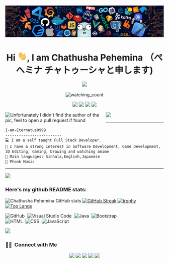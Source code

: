 ![Github Banner](https://github.com/Jaydeep-Yadav/Jaydeep-Yadav/blob/main/banner.png)
<br>
<h1 align="center">Hi <img src="https://raw.githubusercontent.com/ABSphreak/ABSphreak/master/gifs/Hi.gif" width="30px">, I am Chathusha Pehemina （ぺへミナ チャトゥーシャと申します)</h1>
<p align="center">
  <a href="https://github.com/DenverCoder1/readme-typing-svg"><img src="https://readme-typing-svg.herokuapp.com?lines=Full+stack+Developer;Gamer;Graphic+Designer;Always%20learning%20new%20things&center=true&width=380&height=45"></a>
</p>
<p align="center"> 
<img src="https://komarev.com/ghpvc/?username=Eternatus9999&color=blue" alt="watching_count" />
</p>
<p align="center">
  <img src="https://img.shields.io/badge/Age-20-blue" />
  <img src="https://img.shields.io/badge/Focus-Software%20Development-blue" />
  <img src="https://img.shields.io/badge/Lives-Sri%20Lanka-blue" />
  <img src="https://img.shields.io/badge/Languages-English%20%26%20Sinhala%20%26%20Japanese-blue" />
</p>
<a href="https://www.youtube.com/watch?v=dQw4w9WgXcQ"><img src="https://user-images.githubusercontent.com/73097560/115834477-dbab4500-a447-11eb-908a-139a6edaec5c.gif"></a>
<img align="left" src="Logo.jpg" alt="Unfortunately I didn't find the author of the pic, feel to open a pull request if found" width="320" />
<hr>

```
I-am-Eternatus9999
-------------------------
💻 I am a self taught Full Stack Developer.
📝 I have a strong interest in Software Development, Game Development, 3D Editing, Gaming, Drawing and watching anime
🌟 Main languages: Sinhala,English,Japanese
🎵 Phonk Music 
```
<hr>
<a href="https://www.youtube.com/watch?v=dQw4w9WgXcQ"><img src="https://user-images.githubusercontent.com/73097560/115834477-dbab4500-a447-11eb-908a-139a6edaec5c.gif"></a>

### Here's my github README stats:

![Chathusha Pehemina GitHub stats](https://github-readme-stats.vercel.app/api?username=Eternatus9999&show_icons=true&theme=great-gatsby) 
[![GitHub Streak](https://github-readme-streak-stats.herokuapp.com/?user=Eternatus9999&theme=great-gatsby)](https://git.io/streak-stats) 
[![trophy](https://github-profile-trophy.vercel.app/?username=Eternatus9999&theme=darkhub)](https://github.com/ryo-ma/github-profile-trophy)
[![Top Langs](https://github-readme-stats.vercel.app/api/top-langs/?username=Eternatus9999&theme=great-gatsby)](https://github.com/VinuthSriArampath/github-readme-stats)


![GitHub](https://img.shields.io/badge/-GitHub-05122A?style=flat&logo=github)&nbsp;
![Visual Studio Code](https://img.shields.io/badge/-Visual%20Studio%20Code-05122A?style=flat&logo=visual-studio-code&logoColor=007ACC)&nbsp;
![Java](https://img.shields.io/badge/-Java-05122A?style=flat&logo=Java&logoColor=FFA518)&nbsp;
![Bootstrap](https://img.shields.io/badge/-Bootstrap-05122A?style=flat&logo=bootstrap&logoColor=563D7C)\
![HTML](https://img.shields.io/badge/-HTML-05122A?style=flat&logo=HTML5)&nbsp;
![CSS](https://img.shields.io/badge/-CSS-05122A?style=flat&logo=CSS3&logoColor=1572B6)&nbsp;
![JavaScript](https://img.shields.io/badge/-JavaScript-05122A?style=flat&logo=javascript)&nbsp;
<!--
![Python](https://img.shields.io/badge/-Python-05122A?style=flat&logo=python)&nbsp;


![C](https://img.shields.io/badge/-C-05122A?style=flat&logo=C&logoColor=A8B9CC)&nbsp;
![C++](https://img.shields.io/badge/-C++-05122A?style=flat&logo=C%2B%2B&logoColor=00599C)&nbsp;
![R (Statistics)](https://img.shields.io/badge/-R-05122A?style=flat&logo=R&logoColor=276DC3)\
![React](https://img.shields.io/badge/-React-05122A?style=flat&logo=react)&nbsp;
![Node.js](https://img.shields.io/badge/-Node.js-05122A?style=flat&logo=node.js)&nbsp;
![Django](https://img.shields.io/badge/-Django-05122A?style=flat&logo=django&logoColor=092E20)&nbsp;
![Flask](https://img.shields.io/badge/-Flask-05122A?style=flat&logo=flask)&nbsp;


![Git](https://img.shields.io/badge/-Git-05122A?style=flat&logo=git)&nbsp;

![Markdown](https://img.shields.io/badge/-Markdown-05122A?style=flat&logo=markdown)\

![RStudio](https://img.shields.io/badge/-RStudio-05122A?style=flat&logo=rstudio)&nbsp;
![Eclipse](https://img.shields.io/badge/-Eclipse-05122A?style=flat&logo=eclipse-ide&logoColor=2C2255)\
![Illustrator](https://img.shields.io/badge/-Illustrator-05122A?style=flat&logo=adobe-illustrator)&nbsp;
![Photoshop](https://img.shields.io/badge/-Photoshop-05122A?style=flat&logo=adobe-photoshop)&nbsp;
![InDesign](https://img.shields.io/badge/-InDesign-05122A?style=flat&logo=adobe-indesign)-->

<a href="https://www.youtube.com/watch?v=dQw4w9WgXcQ"><img src="https://user-images.githubusercontent.com/73097560/115834477-dbab4500-a447-11eb-908a-139a6edaec5c.gif"></a>

### 🤝🏻 &nbsp;Connect with Me

<p align="center">
<a href="https://eternatus9999.github.io/Portfolio/"><img src="https://img.shields.io/badge/-chathushapehemina.com-3423A6?style=flat&logo=Google-Chrome&logoColor=white"/></a>
<a href="https://www.linkedin.com/in/chathusha-alagiyawanna-847980312/"><img src="https://img.shields.io/badge/Chathusha%20Pehemina%20Alagiyawanna-0077B5?style=flat&logo=Linkedin&logoColor=white"/></a>
<a href="outlook_BF57F039593266F6@outlook.com"><img src="https://img.shields.io/badge/-chathushapehemina@outlook.com-D14836?style=flat&logo=Gmail&logoColor=white"/></a>
<a href="https://www.instagram.com/kython_9999_cp/"><img src="https://img.shields.io/badge/-@ChathushaPehemina_-E4405F?style=flat&logo=Instagram&logoColor=white"/></a>
<a href="https://www.facebook.com/profile.php?id=100074103738483"><img src="https://img.shields.io/badge/-@ChathushaPehemina-1877F2?style=flat&logo=Facebook&logoColor=white"/></a>

</p>

